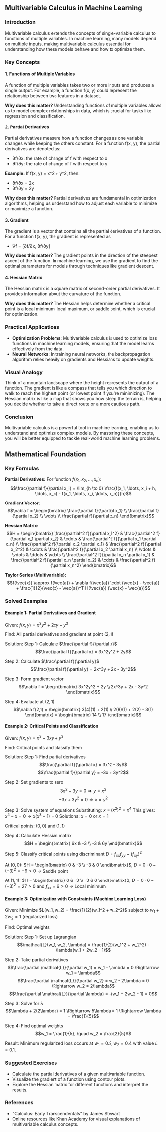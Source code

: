 ## Multivariable Calculus in Machine Learning

### Introduction
Multivariable calculus extends the concepts of single-variable calculus to functions of multiple variables. In machine learning, many models depend on multiple inputs, making multivariable calculus essential for understanding how these models behave and how to optimize them.

### Key Concepts

#### 1. Functions of Multiple Variables
A function of multiple variables takes two or more inputs and produces a single output. For example, a function f(x, y) could represent the relationship between two features in a dataset.

**Why does this matter?**
Understanding functions of multiple variables allows us to model complex relationships in data, which is crucial for tasks like regression and classification.

#### 2. Partial Derivatives
Partial derivatives measure how a function changes as one variable changes while keeping the others constant. For a function f(x, y), the partial derivatives are denoted as:
- ∂f/∂x: the rate of change of f with respect to x
- ∂f/∂y: the rate of change of f with respect to y

**Example:**
If f(x, y) = x^2 + y^2, then:
- ∂f/∂x = 2x
- ∂f/∂y = 2y

**Why does this matter?**
Partial derivatives are fundamental in optimization algorithms, helping us understand how to adjust each variable to minimize or maximize a function.

#### 3. Gradient
The gradient is a vector that contains all the partial derivatives of a function. For a function f(x, y), the gradient is represented as:
- ∇f = [∂f/∂x, ∂f/∂y]

**Why does this matter?**
The gradient points in the direction of the steepest ascent of the function. In machine learning, we use the gradient to find the optimal parameters for models through techniques like gradient descent.

#### 4. Hessian Matrix
The Hessian matrix is a square matrix of second-order partial derivatives. It provides information about the curvature of the function.

**Why does this matter?**
The Hessian helps determine whether a critical point is a local minimum, local maximum, or saddle point, which is crucial for optimization.

### Practical Applications
- **Optimization Problems**: Multivariable calculus is used to optimize loss functions in machine learning models, ensuring that the model learns effectively from the data.
- **Neural Networks**: In training neural networks, the backpropagation algorithm relies heavily on gradients and Hessians to update weights.

### Visual Analogy
Think of a mountain landscape where the height represents the output of a function. The gradient is like a compass that tells you which direction to walk to reach the highest point (or lowest point if you're minimizing). The Hessian matrix is like a map that shows you how steep the terrain is, helping you decide whether to take a direct route or a more cautious path.

### Conclusion
Multivariable calculus is a powerful tool in machine learning, enabling us to understand and optimize complex models. By mastering these concepts, you will be better equipped to tackle real-world machine learning problems.

## Mathematical Foundation

### Key Formulas

**Partial Derivatives:**
For function $f(x_1, x_2, \ldots, x_n)$:
$$\frac{\partial f}{\partial x_i} = \lim_{h \to 0} \frac{f(x_1, \ldots, x_i + h, \ldots, x_n) - f(x_1, \ldots, x_i, \ldots, x_n)}{h}$$

**Gradient Vector:**
$$\nabla f = \begin{bmatrix} \frac{\partial f}{\partial x_1} \\ \frac{\partial f}{\partial x_2} \\ \vdots \\ \frac{\partial f}{\partial x_n} \end{bmatrix}$$

**Hessian Matrix:**
$$H = \begin{bmatrix} \frac{\partial^2 f}{\partial x_1^2} & \frac{\partial^2 f}{\partial x_1 \partial x_2} & \cdots & \frac{\partial^2 f}{\partial x_1 \partial x_n} \\ \frac{\partial^2 f}{\partial x_2 \partial x_1} & \frac{\partial^2 f}{\partial x_2^2} & \cdots & \frac{\partial^2 f}{\partial x_2 \partial x_n} \\ \vdots & \vdots & \ddots & \vdots \\ \frac{\partial^2 f}{\partial x_n \partial x_1} & \frac{\partial^2 f}{\partial x_n \partial x_2} & \cdots & \frac{\partial^2 f}{\partial x_n^2} \end{bmatrix}$$

**Taylor Series (Multivariable):**
$$f(\vec{x}) \approx f(\vec{a}) + \nabla f(\vec{a}) \cdot (\vec{x} - \vec{a}) + \frac{1}{2}(\vec{x} - \vec{a})^T H(\vec{a}) (\vec{x} - \vec{a})$$

### Solved Examples

#### Example 1: Partial Derivatives and Gradient

Given: $f(x,y) = x^3y^2 + 2xy - y^3$

Find: All partial derivatives and gradient at point $(2, 1)$

Solution:
Step 1: Calculate $\frac{\partial f}{\partial x}$
$$\frac{\partial f}{\partial x} = 3x^2y^2 + 2y$$

Step 2: Calculate $\frac{\partial f}{\partial y}$
$$\frac{\partial f}{\partial y} = 2x^3y + 2x - 3y^2$$

Step 3: Form gradient vector
$$\nabla f = \begin{bmatrix} 3x^2y^2 + 2y \\ 2x^3y + 2x - 3y^2 \end{bmatrix}$$

Step 4: Evaluate at $(2, 1)$
$$\nabla f(2,1) = \begin{bmatrix} 3(4)(1) + 2(1) \\ 2(8)(1) + 2(2) - 3(1) \end{bmatrix} = \begin{bmatrix} 14 \\ 17 \end{bmatrix}$$

#### Example 2: Critical Points and Classification

Given: $f(x,y) = x^3 - 3xy + y^3$

Find: Critical points and classify them

Solution:
Step 1: Find partial derivatives
$$\frac{\partial f}{\partial x} = 3x^2 - 3y$$
$$\frac{\partial f}{\partial y} = -3x + 3y^2$$

Step 2: Set gradients to zero
$$3x^2 - 3y = 0 \Rightarrow y = x^2$$
$$-3x + 3y^2 = 0 \Rightarrow x = y^2$$

Step 3: Solve system of equations
Substituting: $x = (x^2)^2 = x^4$
This gives: $x^4 - x = 0 \Rightarrow x(x^3 - 1) = 0$
Solutions: $x = 0$ or $x = 1$

Critical points: $(0,0)$ and $(1,1)$

Step 4: Calculate Hessian matrix
$$H = \begin{bmatrix} 6x & -3 \\ -3 & 6y \end{bmatrix}$$

Step 5: Classify critical points using discriminant $D = f_{xx}f_{yy} - (f_{xy})^2$

At $(0,0)$: $H = \begin{bmatrix} 0 & -3 \\ -3 & 0 \end{bmatrix}$, $D = 0 \cdot 0 - (-3)^2 = -9 < 0$ → Saddle point

At $(1,1)$: $H = \begin{bmatrix} 6 & -3 \\ -3 & 6 \end{bmatrix}$, $D = 6 \cdot 6 - (-3)^2 = 27 > 0$ and $f_{xx} = 6 > 0$ → Local minimum

#### Example 3: Optimization with Constraints (Machine Learning Loss)

Given: Minimize $L(w_1, w_2) = \frac{1}{2}(w_1^2 + w_2^2)$ subject to $w_1 + 2w_2 = 1$ (regularized loss)

Find: Optimal weights

Solution:
Step 1: Set up Lagrangian
$$\mathcal{L}(w_1, w_2, \lambda) = \frac{1}{2}(w_1^2 + w_2^2) - \lambda(w_1 + 2w_2 - 1)$$

Step 2: Take partial derivatives
$$\frac{\partial \mathcal{L}}{\partial w_1} = w_1 - \lambda = 0 \Rightarrow w_1 = \lambda$$
$$\frac{\partial \mathcal{L}}{\partial w_2} = w_2 - 2\lambda = 0 \Rightarrow w_2 = 2\lambda$$
$$\frac{\partial \mathcal{L}}{\partial \lambda} = -(w_1 + 2w_2 - 1) = 0$$

Step 3: Solve for $\lambda$
$$\lambda + 2(2\lambda) = 1 \Rightarrow 5\lambda = 1 \Rightarrow \lambda = \frac{1}{5}$$

Step 4: Find optimal weights
$$w_1 = \frac{1}{5}, \quad w_2 = \frac{2}{5}$$

Result: Minimum regularized loss occurs at $w_1 = 0.2, w_2 = 0.4$ with value $L = 0.1$.

### Suggested Exercises
- Calculate the partial derivatives of a given multivariable function.
- Visualize the gradient of a function using contour plots.
- Explore the Hessian matrix for different functions and interpret the results.

### References
- "Calculus: Early Transcendentals" by James Stewart
- Online resources like Khan Academy for visual explanations of multivariable calculus concepts.